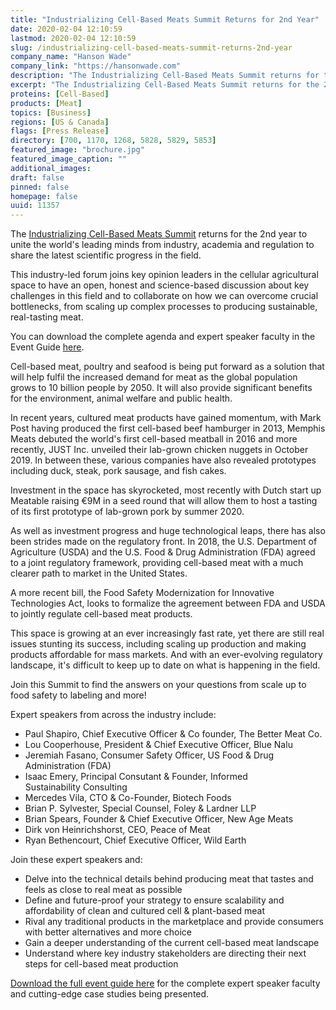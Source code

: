 ```yaml
---
title: "Industrializing Cell-Based Meats Summit Returns for 2nd Year"
date: 2020-02-04 12:10:59
lastmod: 2020-02-04 12:10:59
slug: /industrializing-cell-based-meats-summit-returns-2nd-year
company_name: "Hanson Wade"
company_link: "https://hansonwade.com"
description: "The Industrializing Cell-Based Meats Summit returns for the 2nd year to unite the world’s leading minds from industry, academia and regulation to share the latest scientific progress in the field."
excerpt: "The Industrializing Cell-Based Meats Summit returns for the 2nd year to unite the world’s leading minds from industry, academia and regulation to share the latest scientific progress in the field."
proteins: [Cell-Based]
products: [Meat]
topics: [Business]
regions: [US & Canada]
flags: [Press Release]
directory: [700, 1170, 1268, 5828, 5829, 5853]
featured_image: "brochure.jpg"
featured_image_caption: ""
additional_images:
draft: false
pinned: false
homepage: false
uuid: 11357
---
```

The [Industrializing Cell-Based Meats
Summit](https://industrializingcellbasedmeats.com/?utm_source=external-protein-report&utm_medium=press-release&utm_campaign=14821-icbm-protein-report-press-release) returns
for the 2nd year to unite the world's leading minds from industry,
academia and regulation to share the latest scientific progress in
the field.

This industry-led forum joins key opinion leaders in the cellular
agricultural space to have an open, honest and science-based discussion
about key challenges in this field and to collaborate on how we can
overcome crucial bottlenecks, from scaling up complex processes to
producing sustainable, real-tasting meat.

You can download the complete agenda and expert speaker faculty in the
Event
Guide [here](https://industrializingcellbasedmeats.com/program/full-event-guide/?utm_source=external-protein-report&utm_medium=press-release&utm_campaign=14821-icbm-protein-report-press-release).

Cell-based meat, poultry and seafood is being put forward as a solution
that will help fulfil the increased demand for meat as the global
population grows to 10 billion people by 2050. It will also provide
significant benefits for the environment, animal welfare and
public health.

In recent years, cultured meat products have gained momentum, with Mark
Post having produced the first cell-based beef hamburger in 2013,
Memphis Meats debuted the world's first cell-based meatball in 2016 and
more recently, JUST Inc. unveiled their lab-grown chicken nuggets in
October 2019. In between these, various companies have also revealed
prototypes including duck, steak, pork sausage, and fish cakes.

Investment in the space has skyrocketed, most recently with Dutch start
up Meatable raising €9M in a seed round that will allow them to host a
tasting of its first prototype of lab-grown pork by summer 2020.

As well as investment progress and huge technological leaps, there has
also been strides made on the regulatory front. In 2018, the U.S.
Department of Agriculture (USDA) and the U.S. Food & Drug Administration
(FDA) agreed to a joint regulatory framework, providing cell-based meat
with a much clearer path to market in the United States.

A more recent bill, the Food Safety Modernization for Innovative
Technologies Act, looks to formalize the agreement between FDA and USDA
to jointly regulate cell-based meat products.

This space is growing at an ever increasingly fast rate, yet there are
still real issues stunting its success, including scaling up production
and making products affordable for mass markets. And with an
ever-evolving regulatory landscape, it's difficult to keep up to date on
what is happening in the field.

Join this Summit to find the answers on your questions from scale up to
food safety to labeling and more!

Expert speakers from across the industry include:

-   Paul Shapiro, Chief Executive Officer & Co founder, The Better
    Meat Co.
-   Lou Cooperhouse, President & Chief Executive Officer, Blue Nalu
-   Jeremiah Fasano, Consumer Safety Officer, US Food & Drug
    Administration (FDA)
-   Isaac Emery, Principal Consutant & Founder, Informed
    Sustainability Consulting
-   Mercedes Vila, CTO & Co-Founder, Biotech Foods
-   Brian P. Sylvester, Special Counsel, Foley & Lardner LLP
-   Brian Spears, Founder & Chief Executive Officer, New Age Meats
-   Dirk von Heinrichshorst, CEO, Peace of Meat
-   Ryan Bethencourt, Chief Executive Officer, Wild Earth

Join these expert speakers and:

-   Delve into the technical details behind producing meat that tastes
    and feels as close to real meat as possible
-   Define and future-proof your strategy to ensure scalability and
    affordability of clean and cultured cell & plant-based meat
-   Rival any traditional products in the marketplace and provide
    consumers with better alternatives and more choice
-   Gain a deeper understanding of the current cell-based meat landscape
-   Understand where key industry stakeholders are directing their next
    steps for cell-based meat production

[Download the full event guide
here](https://industrializingcellbasedmeats.com/program/full-event-guide/?utm_source=external-protein-report&utm_medium=press-release&utm_campaign=14821-icbm-protein-report-press-release) for
the complete expert speaker faculty and cutting-edge case studies
being presented.
